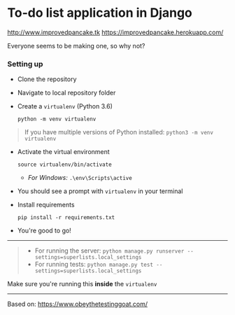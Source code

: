 # To-do list application in Django

http://www.improvedpancake.tk
https://improvedpancake.herokuapp.com/

Everyone seems to be making one, so why not?

### Setting up

* Clone the repository

* Navigate to local repository folder

* Create a `virtualenv` (Python 3.6)

  `python -m venv virtualenv`


> If you have multiple versions of Python installed:
> `python3 -m venv virtualenv`


* Activate the virtual environment

  `source virtualenv/bin/activate`

  * *For Windows:* `.\env\Scripts\active`



* You should see a prompt with `virtualenv` in your terminal

* Install requirements

  `pip install -r requirements.txt`

* You're good to go!

---


> * For running the server:
>  `python manage.py runserver --settings=superlists.local_settings`
> * For running tests:
>  `python manage.py test --settings=superlists.local_settings`

Make sure you're running this **inside** the `virtualenv`

---

Based on: https://www.obeythetestinggoat.com/
